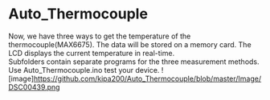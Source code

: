 # Auto_Thermocouple
 Now, we have three ways to get the temperature of the thermocouple(MAX6675). The data will be stored on a memory card. The LCD displays the current temperature in real-time.   
 Subfolders contain separate programs for the three measurement methods.   
 Use Auto_Thermocouple.ino test your device.
![image]https://github.com/kipa200/Auto_Thermocouple/blob/master/Image/DSC00439.png
